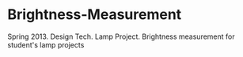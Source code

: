 Brightness-Measurement
======================

Spring 2013. Design Tech. Lamp Project. Brightness measurement for student's lamp projects
